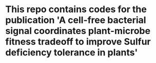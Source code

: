 # This repo contains codes for the publication 'A cell-free bacterial signal coordinates plant-microbe fitness tradeoff to improve Sulfur deficiency tolerance in plants'
